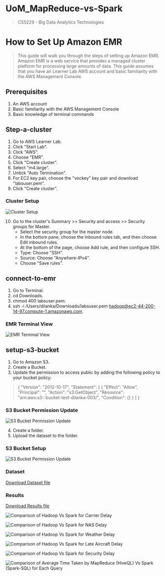 # UoM_MapReduce-vs-Spark
> CS5229 - Big Data Analytics Technologies

# How to Set Up Amazon EMR
> This guide will walk you through the steps of setting up Amazon EMR. Amazon EMR is a web service that provides a managed cluster platform for processing large amounts of data. This guide assumes that you have an Learner Lab AWS account and basic familiarity with the AWS Management Console.

## Prerequisites
1. An AWS account
2. Basic familiarity with the AWS Management Console
3. Basic knowledge of terminal commands

## Step-a-cluster
1. Go to AWS Learner Lab.
2. Click "Start Lab".
3. Click "AWS".
4. Choose "EMR".
5. Click "Create cluster".
6. Select "m4.large".
7. Untick "Auto Termination".
8. For EC2 key pair, choose the "vockey" key pair and download "labsuser.pem".
9. Click "Create cluster".

### Cluster Setup
![Cluster Setup](./Resources/Images/cluster-setup.png)

10. Go to the cluster's Summary >> Security and access >> Security groups for Master.
    - Select the security group for the master node.
    - In the bottom pane, choose the Inbound rules tab, and then choose Edit inbound rules.
    - At the bottom of the page, choose Add rule, and then configure SSH.
    - Type: Choose "SSH".
    - Source: Choose "Anywhere-IPv4".
    - Choose "Save rules".

## connect-to-emr
1. Go to Terminal.
2. cd Downloads.
3. chmod 400 labsuser.pem.
4. ssh -i /Users/dilanka/Downloads/labsuser.pem hadoop@ec2-44-200-14-97.compute-1.amazonaws.com.

### EMR Terminal View
![EMR Terminal View](./Resources/Images/emr-terminal-view.png)

## setup-s3-bucket
1. Go to Amazon S3.
2. Create a Bucket.
3. Update the permission to access public by adding the following policy to your bucket policy:

> {
"Version": "2012-10-17",
"Statement": [
{
"Effect": "Allow",
"Principal": "",
"Action": "s3:GetObject",
"Resource": "arn:aws:s3:::bucket-test-dilanka-003/",
"Condition": {}
}
]
}


### S3 Bucket Permission Update
![S3 Bucket Permission Update](./Resources/Images/s3-bucket-permission-update.png)

4. Create a folder.
5. Upload the dataset to the folder.

### S3 Bucket Setup
![S3 Bucket Permission Update](./Resources/Images/s3-bucket.png)

### Dataset
[Download Dataset file](./Resources/Dataset/DelayedFlights-updated.csv)

### Results
[Download Results file](./Resources/Results.xlsx)

![Comparison of Hadoop Vs Spark for Carrier Delay](./Resources/plot1.png)

![Comparison of Hadoop Vs Spark for NAS Delay](./Resources/plot2.png)

![Comparison of Hadoop Vs Spark for Weather Delay](./Resources/plot3.png)

![Comparison of Hadoop Vs Spark for Late Aircraft Delay](./Resources/plot4.png)

![Comparison of Hadoop Vs Spark for Security Delay](./Resources/plot5.png)

![Comparison of Average Time Taken by MapReduce (HiveQL) Vs Spark (Spark-SQL) for Each Query](./Resources/plot6.png)
